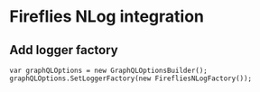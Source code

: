 ﻿# Fireflies NLog integration

## Add logger factory
```
var graphQLOptions = new GraphQLOptionsBuilder();
graphQLOptions.SetLoggerFactory(new FirefliesNLogFactory());
```
